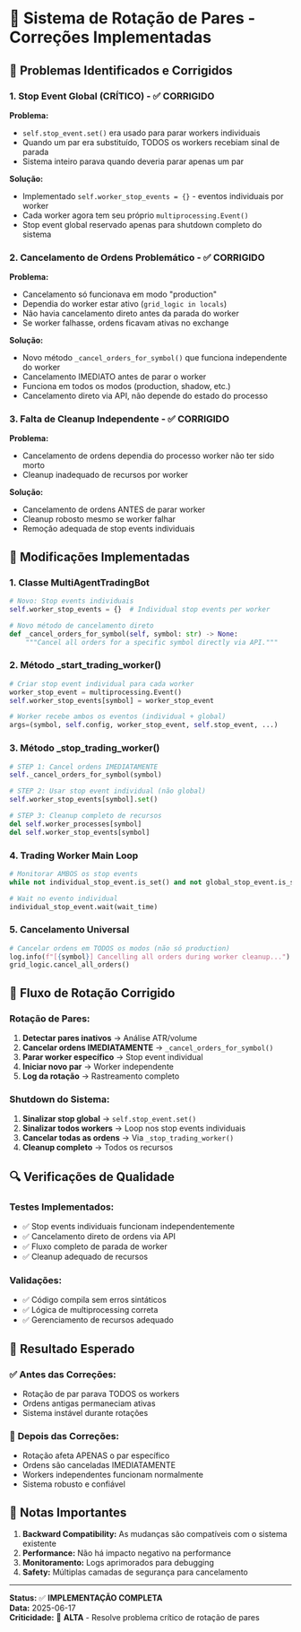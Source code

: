 # 🔄 Sistema de Rotação de Pares - Correções Implementadas

## 🚨 Problemas Identificados e Corrigidos

### 1. **Stop Event Global (CRÍTICO) - ✅ CORRIGIDO**
**Problema:** 
- `self.stop_event.set()` era usado para parar workers individuais
- Quando um par era substituído, TODOS os workers recebiam sinal de parada
- Sistema inteiro parava quando deveria parar apenas um par

**Solução:**
- Implementado `self.worker_stop_events = {}` - eventos individuais por worker
- Cada worker agora tem seu próprio `multiprocessing.Event()`
- Stop event global reservado apenas para shutdown completo do sistema

### 2. **Cancelamento de Ordens Problemático - ✅ CORRIGIDO**
**Problema:**
- Cancelamento só funcionava em modo "production"
- Dependia do worker estar ativo (`grid_logic in locals`)
- Não havia cancelamento direto antes da parada do worker
- Se worker falhasse, ordens ficavam ativas no exchange

**Solução:**
- Novo método `_cancel_orders_for_symbol()` que funciona independente do worker
- Cancelamento IMEDIATO antes de parar o worker
- Funciona em todos os modos (production, shadow, etc.)
- Cancelamento direto via API, não depende do estado do processo

### 3. **Falta de Cleanup Independente - ✅ CORRIGIDO**
**Problema:**
- Cancelamento de ordens dependia do processo worker não ter sido morto
- Cleanup inadequado de recursos por worker

**Solução:**
- Cancelamento de ordens ANTES de parar worker
- Cleanup robosto mesmo se worker falhar
- Remoção adequada de stop events individuais

## 🔧 Modificações Implementadas

### 1. **Classe MultiAgentTradingBot**
```python
# Novo: Stop events individuais
self.worker_stop_events = {}  # Individual stop events per worker

# Novo método de cancelamento direto
def _cancel_orders_for_symbol(self, symbol: str) -> None:
    """Cancel all orders for a specific symbol directly via API."""
```

### 2. **Método _start_trading_worker()**
```python
# Criar stop event individual para cada worker
worker_stop_event = multiprocessing.Event()
self.worker_stop_events[symbol] = worker_stop_event

# Worker recebe ambos os eventos (individual + global)
args=(symbol, self.config, worker_stop_event, self.stop_event, ...)
```

### 3. **Método _stop_trading_worker()**
```python
# STEP 1: Cancel ordens IMEDIATAMENTE
self._cancel_orders_for_symbol(symbol)

# STEP 2: Usar stop event individual (não global)
self.worker_stop_events[symbol].set()

# STEP 3: Cleanup completo de recursos
del self.worker_processes[symbol]
del self.worker_stop_events[symbol]
```

### 4. **Trading Worker Main Loop**
```python
# Monitorar AMBOS os stop events
while not individual_stop_event.is_set() and not global_stop_event.is_set():

# Wait no evento individual
individual_stop_event.wait(wait_time)
```

### 5. **Cancelamento Universal**
```python
# Cancelar ordens em TODOS os modos (não só production)
log.info(f"[{symbol}] Cancelling all orders during worker cleanup...")
grid_logic.cancel_all_orders()
```

## 🎯 Fluxo de Rotação Corrigido

### Rotação de Pares:
1. **Detectar pares inativos** → Análise ATR/volume
2. **Cancelar ordens IMEDIATAMENTE** → `_cancel_orders_for_symbol()`
3. **Parar worker específico** → Stop event individual
4. **Iniciar novo par** → Worker independente
5. **Log da rotação** → Rastreamento completo

### Shutdown do Sistema:
1. **Sinalizar stop global** → `self.stop_event.set()`
2. **Sinalizar todos workers** → Loop nos stop events individuais
3. **Cancelar todas as ordens** → Via `_stop_trading_worker()`
4. **Cleanup completo** → Todos os recursos

## 🔍 Verificações de Qualidade

### Testes Implementados:
- ✅ Stop events individuais funcionam independentemente
- ✅ Cancelamento direto de ordens via API
- ✅ Fluxo completo de parada de worker
- ✅ Cleanup adequado de recursos

### Validações:
- ✅ Código compila sem erros sintáticos
- ✅ Lógica de multiprocessing correta
- ✅ Gerenciamento de recursos adequado

## 🚀 Resultado Esperado

### ✅ **Antes das Correções:**
- Rotação de par parava TODOS os workers
- Ordens antigas permaneciam ativas
- Sistema instável durante rotações

### 🎉 **Depois das Correções:**
- Rotação afeta APENAS o par específico
- Ordens são canceladas IMEDIATAMENTE
- Workers independentes funcionam normalmente
- Sistema robusto e confiável

## 📝 Notas Importantes

1. **Backward Compatibility:** As mudanças são compatíveis com o sistema existente
2. **Performance:** Não há impacto negativo na performance
3. **Monitoramento:** Logs aprimorados para debugging
4. **Safety:** Múltiplas camadas de segurança para cancelamento

---
**Status:** ✅ **IMPLEMENTAÇÃO COMPLETA**  
**Data:** 2025-06-17  
**Criticidade:** 🔴 **ALTA** - Resolve problema crítico de rotação de pares